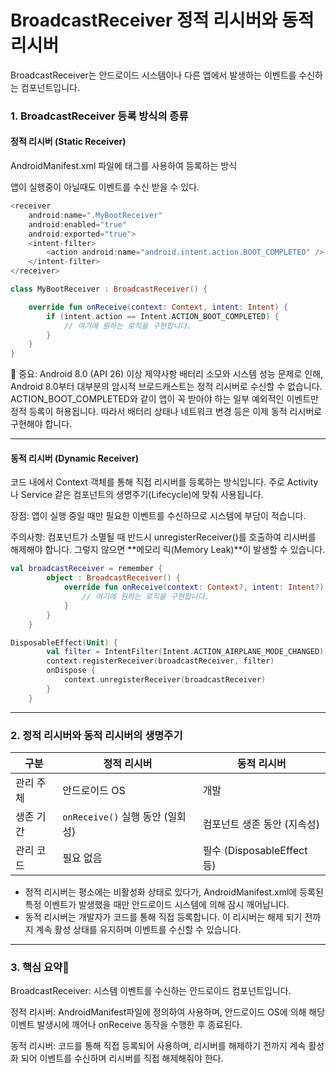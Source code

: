 # BroadcastReceiver 정적 리시버와 동적 리시버
BroadcastReceiver는 안드로이드 시스템이나 다른 앱에서 발생하는 이벤트를 수신하는 컴포넌트입니다.

### 1. BroadcastReceiver 등록 방식의 종류
#### 정적 리시버 (Static Receiver)
AndroidManifest.xml 파일에 <receiver> 태그를 사용하여 등록하는 방식

앱이 실행중이 아닐때도 이벤트를 수신 받을 수 있다.

```kotlin
<receiver
    android:name=".MyBootReceiver"
    android:enabled="true"
    android:exported="true">
    <intent-filter>
        <action android:name="android.intent.action.BOOT_COMPLETED" />
    </intent-filter>
</receiver>
```
```kotlin
class MyBootReceiver : BroadcastReceiver() {

    override fun onReceive(context: Context, intent: Intent) {
        if (intent.action == Intent.ACTION_BOOT_COMPLETED) {
            // 여기에 원하는 로직을 구현합니다.
        }
    }
}
```
🚨 중요: Android 8.0 (API 26) 이상 제약사항
배터리 소모와 시스템 성능 문제로 인해, Android 8.0부터 대부분의 암시적 브로드캐스트는 정적 리시버로 수신할 수 없습니다. ACTION_BOOT_COMPLETED와 같이 앱이 꼭 받아야 하는 일부 예외적인 이벤트만 정적 등록이 허용됩니다. 따라서 배터리 상태나 네트워크 변경 등은 이제 동적 리시버로 구현해야 합니다.

-------------------------------------------------------

#### 동적 리시버 (Dynamic Receiver)
코드 내에서 Context 객체를 통해 직접 리시버를 등록하는 방식입니다. 주로 Activity나 Service 같은 컴포넌트의 생명주기(Lifecycle)에 맞춰 사용됩니다.

장점: 앱이 실행 중일 때만 필요한 이벤트를 수신하므로 시스템에 부담이 적습니다.

주의사항: 컴포넌트가 소멸될 때 반드시 unregisterReceiver()를 호출하여 리시버를 해제해야 합니다. 그렇지 않으면 **메모리 릭(Memory Leak)**이 발생할 수 있습니다.

```kotlin
val broadcastReceiver = remember {
        object : BroadcastReceiver() {
            override fun onReceive(context: Context?, intent: Intent?) {
                // 여기에 원하는 로직을 구현합니다.
            }
        }
    }

DisposableEffect(Unit) {
        val filter = IntentFilter(Intent.ACTION_AIRPLANE_MODE_CHANGED)
        context.registerReceiver(broadcastReceiver, filter)
        onDispose {
            context.unregisterReceiver(broadcastReceiver)
        }
    }
```

-------------------------------------------------------

### 2. 정적 리시버와 동적 리시버의 생명주기

| 구분 | 정적 리시버 | 동적 리시버 |
|------|----------------|------------------------|
| 관리 주체 | 안드로이드 OS | 개발 |
| 생존 기간 | `onReceive()` 실행 동안 (일회성) | 컴포넌트 생존 동안 (지속성) |
| 관리 코드 | 필요 없음 | 필수 (DisposableEffect 등) |

- 정적 리시버는 평소에는 비활성화 상태로 있다가, AndroidManifest.xml에 등록된 특정 이벤트가 발생했을 때만 안드로이드 시스템에 의해 잠시 깨어납니다.
- 동적 리시버는 개발자가 코드를 통해 직접 등록합니다. 이 리시버는 해제 되기 전까지 계속 활성 상태를 유지하며 이벤트를 수신할 수 있습니다.

-------------------------------------------------------

### 3. 핵심 요약📝

BroadcastReceiver: 시스템 이벤트를 수신하는 안드로이드 컴포넌트입니다.

정적 리시버: AndroidManifest파일에 정의하여 사용하며, 안드로이드 OS에 의해 해당 이벤트 발생시에 깨어나 onReceive 동작을 수행한 후 종료된다.

동적 리시버: 코드를 통해 직접 등록되어 사용하며, 리시버를 해제하기 전까지 계속 활성화 되어 이벤트를 수신하며 리시버를 직접 해제해줘야 한다.
